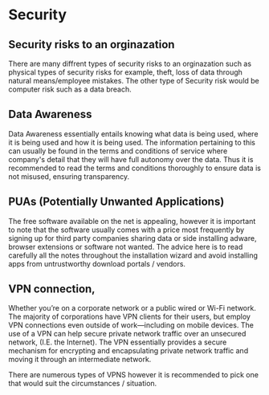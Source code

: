 # Security

## Security risks to an orginazation
There are many diffrent types of security risks to an orginazation such as physical types of security risks for example, theft, loss of data through natural means/employee mistakes. The other type of Security risk would be computer risk such as a data breach.

## Data Awareness
 
Data Awareness essentially entails knowing what data is being used, where it is being used and how it is being used. The information pertaining to this can usually be found in the terms and conditions of service where company's detail that they will have full autonomy over the data. Thus it is recommended to read the terms and conditions thoroughly to ensure data is not misused, ensuring transparency. 
 
 
 
## PUAs (Potentially Unwanted Applications)
 
The free software available on the net is appealing, however it is important to note that the software usually comes with a price most frequently by signing up for third party companies sharing data or side installing adware, browser extensions or software not wanted. The advice here is to read carefully all the notes throughout the installation wizard and avoid installing apps from untrustworthy download portals / vendors. 
 
 
 
## VPN connection,
 
Whether you’re on a corporate network or a public wired or Wi-Fi network. The majority of corporations have VPN clients for their users, but employ VPN connections even outside of work—including on mobile devices. 
The use of a VPN can help secure private network traffic over an unsecured network, (I.E. the Internet). The VPN essentially provides a secure mechanism for encrypting and encapsulating private network traffic and moving it through an intermediate network.  
 
There are numerous types of VPNS however it is recommended to pick one that would suit the circumstances / situation.
